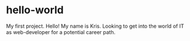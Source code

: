 # hello-world
My first project.
Hello!
My name is Kris. Looking to get into the world of IT as web-developer for a potential career path.

